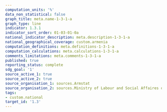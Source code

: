 ```yaml
---
computation_units: '%'
data_non_statistical: false
graph_title: meta.name-1-3-1-a
graph_type: line
indicator: 1.3.1
indicator_sort_order: 01-03-01-0a
national_indicator_description: meta.description-1-3-1-a
national_geographical_coverage: custom.armenia
computation_definitions: meta.definitions-1-3-1-a
computation_calculations: meta.calculations-1-3-1-a
comments_limitations: meta.comments-1-3-1-a
published: true
reporting_status: complete
sdg_goal: '1'
source_active_1: true
source_active_2: true
source_organisation_1: sources.Armstat
source_organisation_2: sources.Ministry of Labour and Social Affaires of RA
tags:
- custom.national
target_id: '1.3'
---
```

